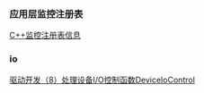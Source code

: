 ### 应用层监控注册表

[C++监控注册表信息](https://blog.csdn.net/Giser_D/article/details/104552606)





### io

[驱动开发（8）处理设备I/O控制函数DeviceIoControl](https://blog.csdn.net/zuishikonghuan/article/details/50380577)